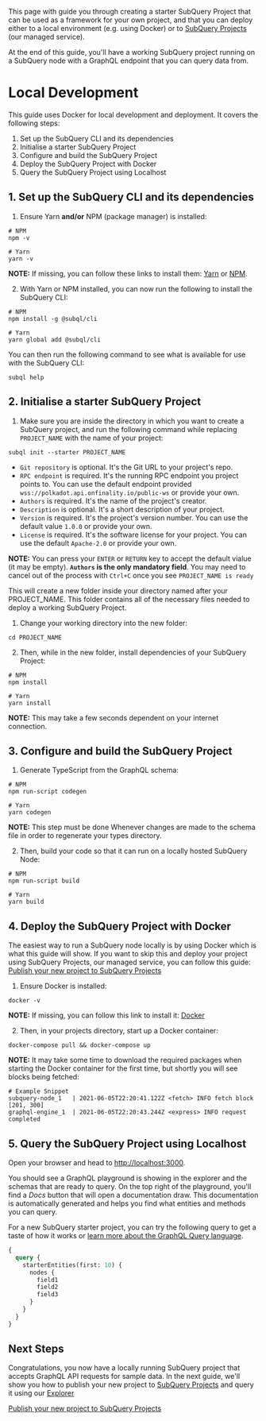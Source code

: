 This page with guide you through creating a starter SubQuery Project that can be used as a framework for your own project, and that you can deploy either to a local environment (e.g. using Docker) or to [SubQuery Projects](https://project.subquery.network/) (our managed service).

At the end of this guide, you'll have a working SubQuery project running on a SubQuery node with a GraphQL endpoint that you can query data from.

# Local Development

This guide uses Docker for local development and deployment. It covers the following steps:

1. Set up the SubQuery CLI and its dependencies
2. Initialise a starter SubQuery Project
3. Configure and build the SubQuery Project
4. Deploy the SubQuery Project with Docker
5. Query the SubQuery Project using Localhost

## 1. Set up the SubQuery CLI and its dependencies

1. Ensure Yarn **and/or** NPM (package manager) is installed:
   
```shell
# NPM
npm -v

# Yarn
yarn -v
``` 
**NOTE:** If missing, you can follow these links to install them: [Yarn](https://classic.yarnpkg.com/en/docs/install/) or [NPM](https://www.npmjs.com/get-npm).

2. With Yarn or NPM installed, you can now run the following to install the SubQuery CLI:
```shell
# NPM
npm install -g @subql/cli

# Yarn
yarn global add @subql/cli
```
You can then run the following command to see what is available for use with the SubQuery CLI:

```shell
subql help
```

## 2. Initialise a starter SubQuery Project

1. Make sure you are inside the directory in which you want to create a SubQuery project, and run the following command while replacing `PROJECT_NAME` with the name of your project:

```shell
subql init --starter PROJECT_NAME
```

- `Git repository` is optional. It's the Git URL to your project's repo.
- `RPC endpoint` is required. It's the running RPC endpoint you project points to. You can use the default endpoint provided `wss://polkadot.api.onfinality.io/public-ws` or provide your own.
- `Authors` is required. It's the name of the project's creator.
- `Description` is optional. It's a short description of your project.
- `Version` is required. It's the project's version number. You can use the default value `1.0.0` or provide your own.
- `License` is required. It's the software license for your project. You can use the default `Apache-2.0` or provide your own.

**NOTE:** You can press your `ENTER` or `RETURN` key to accept the default vialue (it may be empty). **`Authors` is the only mandatory field**. You may need to cancel out of the process with `Ctrl+C` once you see `PROJECT_NAME is ready` 

This will create a new folder inside your directory named after your PROJECT_NAME. This folder contains all of the necessary files needed to deploy a working SubQuery Project.

1. Change your working directory into the new folder:

```shell
cd PROJECT_NAME
```

2. Then, while in the new folder, install dependencies of your SubQuery Project:

```shell
# NPM
npm install

# Yarn
yarn install
```

**NOTE:** This may take a few seconds dependent on your internet connection.

## 3. Configure and build the SubQuery Project

1. Generate TypeScript from the GraphQL schema:

```shell
# NPM
npm run-script codegen

# Yarn
yarn codegen
```

**NOTE:** This step must be done Whenever changes are made to the schema file in order to regenerate your types directory.

2. Then, build your code so that it can run on a locally hosted SubQuery Node:

```shell
# NPM
npm run-script build

# Yarn
yarn build
```

## 4. Deploy the SubQuery Project with Docker

The easiest way to run a SubQuery node locally is by using Docker which is what this guide will show. If you want to skip this and deploy your project using SubQuery Projects, our managed service, you can follow this guide: [Publish your new project to SubQuery Projects](../publish/publish.md)

1. Ensure Docker is installed:

```shell
docker -v
```

**NOTE:** If missing, you can follow this link to install it: [Docker](https://docs.docker.com/get-docker/)

2. Then, in your projects directory, start up a Docker container:

```shell
docker-compose pull && docker-compose up
```

**NOTE:** It may take some time to download the required packages when starting the Docker container for the first time, but shortly you will see blocks being fetched:

```shell
# Example Snippet
subquery-node_1   | 2021-06-05T22:20:41.122Z <fetch> INFO fetch block [201, 300]
graphql-engine_1  | 2021-06-05T22:20:43.244Z <express> INFO request completed
```




## 5. Query the SubQuery Project using Localhost

Open your browser and head to [http://localhost:3000](http://localhost:3000).

You should see a GraphQL playground is showing in the explorer and the schemas that are ready to query. On the top right of the playground, you'll find a _Docs_ button that will open a documentation draw. This documentation is automatically generated and helps you find what entities and methods you can query.

For a new SubQuery starter project, you can try the following query to get a taste of how it works or [learn more about the GraphQL Query language](../query/graphql.md).

```graphql
{
  query {
    starterEntities(first: 10) {
      nodes {
        field1
        field2
        field3
      }
    }
  }
}
```

## Next Steps

Congratulations, you now have a locally running SubQuery project that accepts GraphQL API requests for sample data. In the next guide, we'll show you how to publish your new project to [SubQuery Projects](https://project.subquery.network) and query it using our [Explorer](https://explorer.subquery.network)

[Publish your new project to SubQuery Projects](../publish/publish.md)
